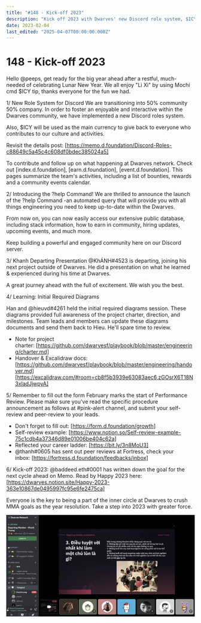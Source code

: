```yaml
---
title: "#148 - Kick-off 2023"
description: "Kick off 2023 with Dwarves' new Discord role system, $ICY currency, ?help command, performance reviews, and community goals for an engaging year ahead."
date: 2023-02-04
last_edited: "2025-04-07T00:00:00.000Z"
---
```


# 148 - Kick-off 2023

Hello @peeps, get ready for the big year ahead after a restful, much-needed of celebrating Lunar New Year. We all enjoy "Lì Xì" by using Mochi cmd $ICY tip, thanks everyone for the fun we had.

1/ New Role System for Discord
We are transitioning into 50% community 50% company. In order to foster an enjoyable and interactive within the Dwarves community, we have implemented a new Discord roles system.

Also, $ICY will be used as the main currency to give back to everyone who contributes to our culture and activities.

Revisit the details post: [https://memo.d.foundation/Discord-Roles-c88649c5a45c4c608df0bdec385024a5]

To contribute and follow up on what happening at Dwarves network. Check out [index.d.foundation], [earn.d.foundation], [event.d.foundation]. This pages summarize the team's activities, including a list of bounties, rewards and a community events calendar.

2/ Introducing the ?help Command!
We are thrilled to announce the launch of the ?help Command -an automated query that will provide you with all things engineering you need to keep up-to-date within the Dwarves.

From now on, you can now easily access our extensive public database, including stack information, how to earn in community, hiring updates, upcoming events, and much more.

Keep building a powerful and engaged community here on our Discord server.

3/ Khanh Departing Presentation
@KhÁNH#4523 is departing, joining his next project outside of Dwarves. He did a presentation on what he learned & experienced during his time at Dwarves.

A great journey ahead with the full of excitement. We wish you the best.

4/ Learning: Initial Required Diagrams

Han and @hieuvd#4261 held the initial required diagrams session. These diagrams provided full awareness of the project charter, direction, and milestones. Team leads and members can update these diagrams documents and send them back to Hieu. He'll spare time to review.

- Note for project charter: [https://github.com/dwarvesf/playbook/blob/master/engineering/charter.md]
- Handover & Excalidraw docs:
  [https://github.com/dwarvesf/playbook/blob/master/engineering/handover.md]
  [https://excalidraw.com/#room=cb8f5b3939e63083aec6,zGOsrX6T18N3xladJjwpyA]

5/ Remember to fill out the form
February marks the start of Performance Review. Please make sure you've read the specific procedure announcement as follows at #pink-alert channel, and submit your self-review and peer-review to your leads.

- Don't forget to fill out: [https://form.d.foundation/growth]
- Self-review example: [https://www.notion.so/Self-review-example-75c1cdb4a37346d89e01006be404c62a]
- Reflected your career ladder: [https://bit.ly/3n8MoU3]
- @thanh#0605 has sent out peer reviews at Fortress, check your inbox: [https://fortress.d.foundation/feedbacks/inbox]

6/ Kick-off 2023:
@baddeed.eth#0001 has written down the goal for the next cycle ahead on Memo. Read by Happy 2023 here: [https://dwarves.notion.site/Happy-2023-363e10867de0495997fc95e6fe2475ca]

Everyone is the key to being a part of the inner circle at Dwarves to crush MMA goals as the year resolution. Take a step into 2023 with greater force.

![](assets/notion-image-1744007331441-ioyw2.webp)
